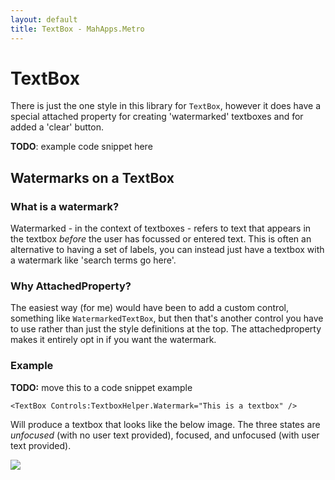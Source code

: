```yaml
---
layout: default
title: TextBox - MahApps.Metro
---
```


# TextBox

There is just the one style in this library for `TextBox`, however it does have a special attached property for creating 'watermarked' textboxes and for added a 'clear' button.

**TODO**: example code snippet here

## Watermarks on a TextBox

### What is a watermark?

Watermarked - in the context of textboxes - refers to text that appears in the textbox *before* the user has focussed or entered text. This is often an alternative to having a set of labels, you can instead just have a textbox with a watermark like 'search terms go here'.

### Why AttachedProperty?

The easiest way (for me) would have been to add a custom control, something like `WatermarkedTextBox`, but then that's another control you have to use rather than just the style definitions at the top. The attachedproperty makes it entirely opt in if you want the watermark.

### Example 

**TODO:** move this to a code snippet example

`<TextBox Controls:TextboxHelper.Watermark="This is a textbox" />`

Will produce a textbox that looks like the below image. The three states are *unfocused* (with no user text provided), focused, and unfocused (with user text provided).

![](/images/10_textboxstates.png)



